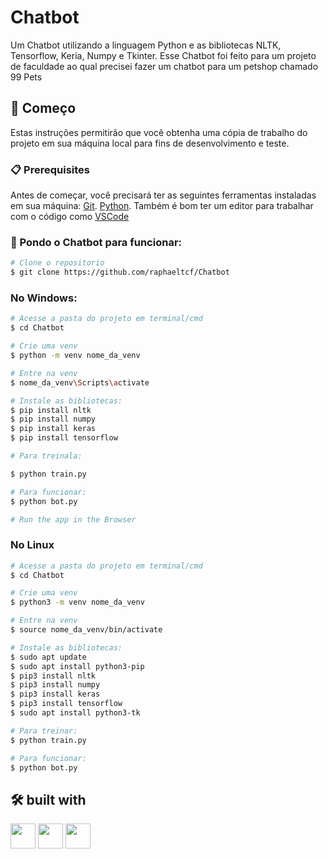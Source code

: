 # Chatbot

Um Chatbot utilizando a linguagem Python e as bibliotecas NLTK, Tensorflow, Keria, Numpy e Tkinter. 
Esse Chatbot foi feito para um projeto de faculdade ao qual precisei fazer um chatbot para um petshop chamado 99 Pets


## 🚀 Começo

Estas instruções permitirão que você obtenha uma cópia de trabalho do projeto em sua máquina local para fins de desenvolvimento e teste.

### 📋 Prerequisites

Antes de começar, você precisará ter as seguintes ferramentas instaladas em sua máquina:
[Git](https://git-scm.com).
[Python](https://www.python.org/).
Também é bom ter um editor para trabalhar com o código como [VSCode](https://code.visualstudio.com/)

### 🎲 Pondo o Chatbot para funcionar:

```bash
# Clone o repositorio
$ git clone https://github.com/raphaeltcf/Chatbot
```

### No Windows: 

```bash
# Acesse a pasta do projeto em terminal/cmd
$ cd Chatbot

# Crie uma venv
$ python -m venv nome_da_venv

# Entre na venv
$ nome_da_venv\Scripts\activate

# Instale as bibliotecas: 
$ pip install nltk
$ pip install numpy
$ pip install keras
$ pip install tensorflow

# Para treinala:

$ python train.py

# Para funcionar:
$ python bot.py

# Run the app in the Browser
```

### No Linux

```bash
# Acesse a pasta do projeto em terminal/cmd
$ cd Chatbot

# Crie uma venv
$ python3 -m venv nome_da_venv

# Entre na venv
$ source nome_da_venv/bin/activate

# Instale as bibliotecas: 
$ sudo apt update
$ sudo apt install python3-pip
$ pip3 install nltk
$ pip3 install numpy
$ pip3 install keras
$ pip3 install tensorflow
$ sudo apt install python3-tk

# Para treinar: 
$ python train.py

# Para funcionar: 
$ python bot.py

```




## 🛠️ built with
<img src="https://cdn.jsdelivr.net/gh/devicons/devicon/icons/python/python-original.svg" width="40" height="40" />  <img src="https://cdn.jsdelivr.net/gh/devicons/devicon/icons/tensorflow/tensorflow-original.svg" width="40" height="40" />  <img src="https://cdn.jsdelivr.net/gh/devicons/devicon/icons/numpy/numpy-original.svg" width="40" height="40" />
